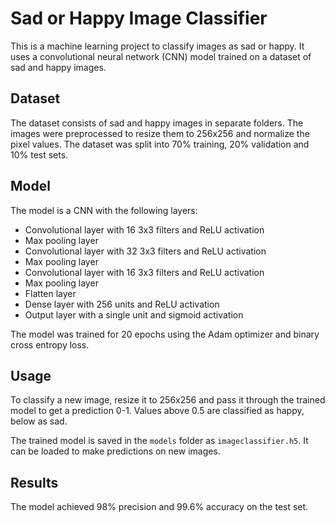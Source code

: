 # Sad or Happy Image Classifier

This is a machine learning project to classify images as sad or happy. It uses a convolutional neural network (CNN) model trained on a dataset of sad and happy images.

## Dataset
The dataset consists of sad and happy images in separate folders. The images were preprocessed to resize them to 256x256 and normalize the pixel values. The dataset was split into 70% training, 20% validation and 10% test sets.

## Model
The model is a CNN with the following layers:

- Convolutional layer with 16 3x3 filters and ReLU activation
- Max pooling layer
- Convolutional layer with 32 3x3 filters and ReLU activation  
- Max pooling layer
- Convolutional layer with 16 3x3 filters and ReLU activation
- Max pooling layer
- Flatten layer
- Dense layer with 256 units and ReLU activation
- Output layer with a single unit and sigmoid activation

The model was trained for 20 epochs using the Adam optimizer and binary cross entropy loss.

## Usage
To classify a new image, resize it to 256x256 and pass it through the trained model to get a prediction 0-1. Values above 0.5 are classified as happy, below as sad.

The trained model is saved in the `models` folder as `imageclassifier.h5`. It can be loaded to make predictions on new images.

## Results
The model achieved 98% precision and 99.6% accuracy on the test set.

